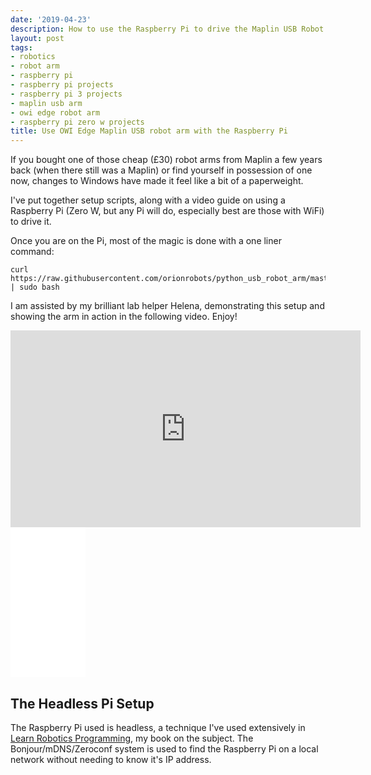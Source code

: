 ```yaml
---
date: '2019-04-23'
description: How to use the Raspberry Pi to drive the Maplin USB Robot Arm
layout: post
tags:
- robotics
- robot arm
- raspberry pi
- raspberry pi projects
- raspberry pi 3 projects
- maplin usb arm
- owi edge robot arm
- raspberry pi zero w projects
title: Use OWI Edge Maplin USB robot arm with the Raspberry Pi
---
```

If you bought one of those cheap (£30) robot arms from Maplin a few years back (when there still was a Maplin) or find yourself in possession of one now, changes to Windows have made it feel like a bit of a paperweight.

I've put together setup scripts, along with a video guide on using a Raspberry Pi (Zero W, but any Pi will do, especially best are those with WiFi) to drive it.

Once you are on the Pi, most of the magic is done with a one liner command:

    curl https://raw.githubusercontent.com/orionrobots/python_usb_robot_arm/master/setup_arm.sh | sudo bash

I am assisted by my brilliant lab helper Helena, demonstrating this setup and showing the arm in action in the following video. Enjoy!

<div class="embed-responsive embed-responsive-16by9">
<iframe width="560" height="315" src="https://www.youtube.com/embed/MQ6MhoB3PEU" frameborder="0" allowfullscreen="True"></iframe>
</div>

<iframe style="width:120px;height:240px;" marginwidth="0" marginheight="0" scrolling="no" frameborder="0" src="//ws-eu.amazon-adsystem.com/widgets/q?ServiceVersion=20070822&OneJS=1&Operation=GetAdHtml&MarketPlace=GB&source=ss&ref=as_ss_li_til&ad_type=product_link&tracking_id=orionrobots-21&language=en_GB&marketplace=amazon&region=GB&placement=B00OXL0VUQ&asins=B00OXL0VUQ&linkId=c603178eab5389be7f58af05e79fa487&show_border=true&link_opens_in_new_window=true"></iframe>

## The Headless Pi Setup

The Raspberry Pi used is headless, a technique I've used extensively in [Learn Robotics Programming](https://amzn.to/2RZqPIy), my book on the subject. The Bonjour/mDNS/Zeroconf system is used to find the Raspberry Pi on a local network without needing to know it's IP address.
